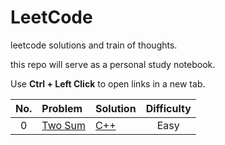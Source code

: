 # LeetCode
leetcode solutions and train of thoughts.

this repo will serve as a personal study notebook.

Use **Ctrl + Left Click** to open links in a new tab.


| No. | Problem | Solution | Difficulty |
| :---: | :--- | :--- | :---: |
| 0 | [Two Sum](https://leetcode.com/problems/two-sum/description/) | [C++](Solutions/000TwoSum.md#c-solution-1) | Easy |
